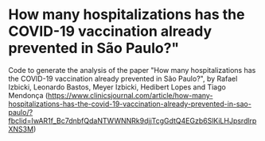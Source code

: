 # How many hospitalizations has the COVID-19 vaccination already prevented in São Paulo?"
Code to generate the analysis of the paper "How many hospitalizations has the COVID-19 vaccination already prevented in São Paulo?", by Rafael Izbicki, Leonardo Bastos, Meyer Izbicki, Hedibert Lopes and Tiago Mendonça (https://www.clinicsjournal.com/article/how-many-hospitalizations-has-the-covid-19-vaccination-already-prevented-in-sao-paulo/?fbclid=IwAR1f_Bc7dnbfQdaNTWWNNRk9djjTcgGdtQ4EGzb6SlKiLHJpsrdlrpXNS3M)

